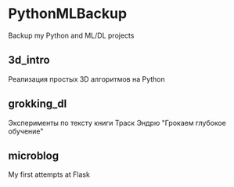 # PythonMLBackup
Backup my Python and ML/DL projects

## 3d_intro

Реализация простых 3D алгоритмов на Python

## grokking_dl

Эксперименты по тексту книги Траск Эндрю "Грокаем глубокое обучение"

## microblog

My first attempts at Flask
